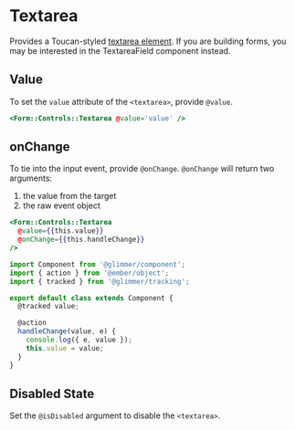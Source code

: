 # Textarea

Provides a Toucan-styled [textarea element](https://developer.mozilla.org/en-US/docs/Web/HTML/Element/textarea). If you are building forms, you may be interested in the TextareaField component instead.

## Value

To set the `value` attribute of the `<textarea>`, provide `@value`.

```hbs
<Form::Controls::Textarea @value='value' />
```

## onChange

To tie into the input event, provide `@onChange`. `@onChange` will return two arguments:

1. the value from the target
2. the raw event object

```hbs
<Form::Controls::Textarea
  @value={{this.value}}
  @onChange={{this.handleChange}}
/>
```

```js
import Component from '@glimmer/component';
import { action } from '@ember/object';
import { tracked } from '@glimmer/tracking';

export default class extends Component {
  @tracked value;

  @action
  handleChange(value, e) {
    console.log({ e, value });
    this.value = value;
  }
}
```

## Disabled State

Set the `@isDisabled` argument to disable the `<textarea>`.
